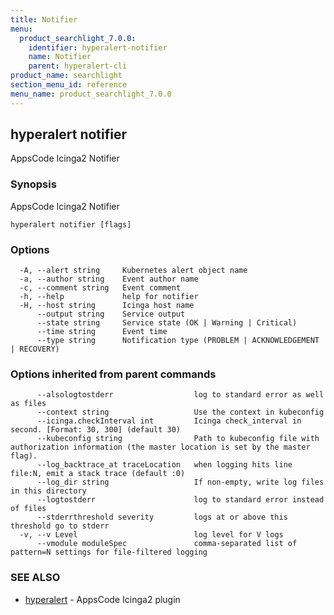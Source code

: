 ```yaml
---
title: Notifier
menu:
  product_searchlight_7.0.0:
    identifier: hyperalert-notifier
    name: Notifier
    parent: hyperalert-cli
product_name: searchlight
section_menu_id: reference
menu_name: product_searchlight_7.0.0
---
```


## hyperalert notifier

AppsCode Icinga2 Notifier

### Synopsis

AppsCode Icinga2 Notifier

```
hyperalert notifier [flags]
```

### Options

```
  -A, --alert string     Kubernetes alert object name
  -a, --author string    Event author name
  -c, --comment string   Event comment
  -h, --help             help for notifier
  -H, --host string      Icinga host name
      --output string    Service output
      --state string     Service state (OK | Warning | Critical)
      --time string      Event time
      --type string      Notification type (PROBLEM | ACKNOWLEDGEMENT | RECOVERY)
```

### Options inherited from parent commands

```
      --alsologtostderr                  log to standard error as well as files
      --context string                   Use the context in kubeconfig
      --icinga.checkInterval int         Icinga check_interval in second. [Format: 30, 300] (default 30)
      --kubeconfig string                Path to kubeconfig file with authorization information (the master location is set by the master flag).
      --log_backtrace_at traceLocation   when logging hits line file:N, emit a stack trace (default :0)
      --log_dir string                   If non-empty, write log files in this directory
      --logtostderr                      log to standard error instead of files
      --stderrthreshold severity         logs at or above this threshold go to stderr
  -v, --v Level                          log level for V logs
      --vmodule moduleSpec               comma-separated list of pattern=N settings for file-filtered logging
```

### SEE ALSO

* [hyperalert](/products/searchlight/7.0.0/reference/hyperalert/hyperalert)	 - AppsCode Icinga2 plugin


